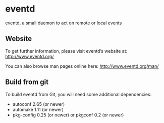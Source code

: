 eventd
======

eventd, a small daemon to act on remote or local events


Website
-------

To get further information, please visit eventd’s website at:
http://www.eventd.org/

You can also browse man pages online here:
http://www.eventd.org/man/


Build from git
--------------

To build eventd from Git, you will need some additional dependencies:
- autoconf 2.65 (or newer)
- automake 1.11 (or newer)
- pkg-config 0.25 (or newer) or pkgconf 0.2 (or newer)
